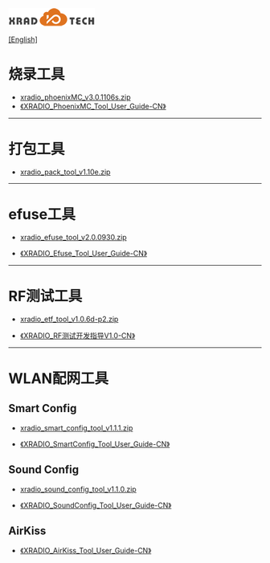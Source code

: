 
![](../../images/XRADIOTECHLOGO.png)

[[English]](index-en.md)

# 烧录工具

* [xradio_phoenixMC_v3.0.1106s.zip](../../download/4.SDK/tools/xradio_phoenixMC_v3.0.1106s.zip)
* [《XRADIO_PhoenixMC_Tool_User_Guide-CN》](../../download/4.SDK/document/XRADIO_PhoenixMC_Tool_User_Guide-CN.pdf)

----

# 打包工具

* [xradio_pack_tool_v1.10e.zip](../../download/4.SDK/tools/xradio_pack_tool_v1.10e.zip)

----

# efuse工具

* [xradio_efuse_tool_v2.0.0930.zip](../../download/5.生产测试/xradio_efuse_tool_v2.0.0930.zip)

* [《XRADIO_Efuse_Tool_User_Guide-CN》](../../download/2.产品指导/XRADIO_Efuse_Tool_User_Guide-CN.pdf)

----

# RF测试工具

* [xradio_etf_tool_v1.0.6d-p2.zip](../../download/2.产品指导/xradio_etf_tool_v1.0.6d-p2.zip)

* [《XRADIO_RF测试开发指导V1.0-CN》](../../download/2.产品指导/XRADIO_RF测试开发指导V1.0-CN.pdf)

----

# WLAN配网工具

## Smart Config

* [xradio_smart_config_tool_v1.1.1.zip](../../download/4.SDK/tools/xradio_smart_config_tool_v1.1.1.zip)

* [《XRADIO_SmartConfig_Tool_User_Guide-CN》](../../download/4.SDK/document/XRADIO_SmartConfig_Tool_User_Guide-CN.pdf)


## Sound Config

* [xradio_sound_config_tool_v1.1.0.zip](../../download/4.SDK/tools/xradio_sound_config_tool_v1.1.0.zip)

* [《XRADIO_SoundConfig_Tool_User_Guide-CN》](../../download/4.SDK/document/XRADIO_SoundConfig_Tool_User_Guide-CN.pdf)

## AirKiss
* [《XRADIO_AirKiss_Tool_User_Guide-CN》](../../download/4.SDK/document/XRADIO_AirKiss_Tool_User_Guide-CN.pdf)
